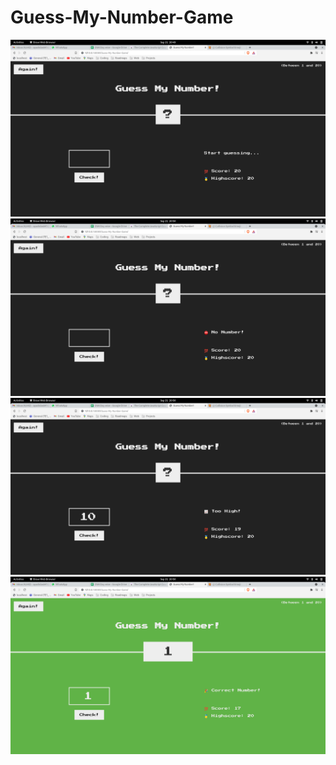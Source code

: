 # Guess-My-Number-Game

![alt text](https://github.com/coderapperr/Guess-My-Number-Game/blob/main/Screenshot%20from%202021-09-21%2020-49-33.png)
![alt text](https://github.com/coderapperr/Guess-My-Number-Game/blob/main/Screenshot%20from%202021-09-21%2020-50-17.png)
![alt text](https://github.com/coderapperr/Guess-My-Number-Game/blob/main/Screenshot%20from%202021-09-21%2020-50-27.png)
![alt text](https://github.com/coderapperr/Guess-My-Number-Game/blob/main/Screenshot%20from%202021-09-21%2020-50-51.png)
